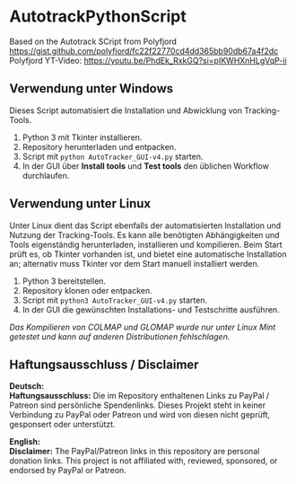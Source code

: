 # AutotrackPythonScript
Based on the Autotrack SCript from Polyfjord https://gist.github.com/polyfjord/fc22f22770cd4dd365bb90db67a4f2dc
Polyfjord YT-Video: https://youtu.be/PhdEk_RxkGQ?si=pIKWHXnHLgVqP-ii

## Verwendung unter Windows

Dieses Script automatisiert die Installation und Abwicklung von Tracking-Tools.

1. Python 3 mit Tkinter installieren.
2. Repository herunterladen und entpacken.
3. Script mit `python AutoTracker_GUI-v4.py` starten.
4. In der GUI über **Install tools** und **Test tools** den üblichen Workflow durchlaufen.

## Verwendung unter Linux

Unter Linux dient das Script ebenfalls der automatisierten Installation und Nutzung der Tracking-Tools. Es kann alle benötigten Abhängigkeiten und Tools eigenständig herunterladen, installieren und kompilieren. Beim Start prüft es, ob Tkinter vorhanden ist, und bietet eine automatische Installation an; alternativ muss Tkinter vor dem Start manuell installiert werden.

1. Python 3 bereitstellen.
2. Repository klonen oder entpacken.
3. Script mit `python3 AutoTracker_GUI-v4.py` starten.
4. In der GUI die gewünschten Installations- und Testschritte ausführen.

*Das Kompilieren von COLMAP und GLOMAP wurde nur unter Linux Mint getestet und kann auf anderen Distributionen fehlschlagen.*

## Haftungsausschluss / Disclaimer

**Deutsch:**  
**Haftungsausschluss:** Die im Repository enthaltenen Links zu PayPal / Patreon sind persönliche Spendenlinks. Dieses Projekt steht in keiner Verbindung zu PayPal oder Patreon und wird von diesen nicht geprüft, gesponsert oder unterstützt.

**English:**  
**Disclaimer:** The PayPal/Patreon links in this repository are personal donation links. This project is not affiliated with, reviewed, sponsored, or endorsed by PayPal or Patreon.
